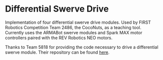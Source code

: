 # Differential Swerve Drive
Implementation of four differential swerve drive modules. Used by FIRST Robotics Competition Team 2486, the CocoNuts, as a teaching tool. Currently uses the ARMABot swerve modules and Spark MAX motor controllers paired with the REV Robotics NEO motors.

Thanks to Team 5818 for providing the code necessary to drive a differential swerve module. Their repository can be found [here](https://github.com/Team5818/DiffSwerve).
